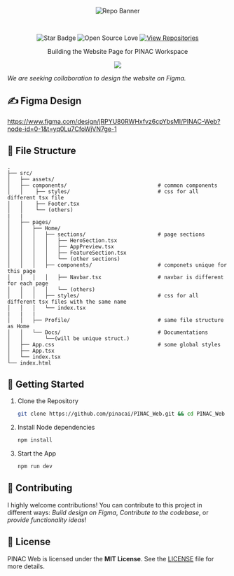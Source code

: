 <div align="center">

![Repo Banner](https://github.com/user-attachments/assets/17d588ca-48ff-4afd-ae15-f82d52803cc6)

<br>
<be>

![Star Badge](https://img.shields.io/static/v1?label=%F0%9F%8C%9F&message=If%20Useful&style=style=flat&color=BC4E99)
![Open Source Love](https://badges.frapsoft.com/os/v1/open-source.svg?v=103)
[![View Repositories](https://img.shields.io/badge/View-Our_Repositories-blue?logo=GitHub)](https://github.com/pinacai?tab=repositories)

Building the Website Page for PINAC Workspace

![](https://skillicons.dev/icons?i=react,vite,typescript,firebase)

</div>

_We are seeking collaboration to design the website on Figma._

## ✍ Figma Design

https://www.figma.com/design/jRPYU80RWHxfvz6cpYbsMI/PINAC-Web?node-id=0-1&t=yq0Lu7CfoWjVN7ge-1

## 📂 File Structure

    .
    ├── src/
    │   ├── assets/
    │   ├── components/                             # common components
    │   │    ├── styles/                            # css for all different tsx file
    │   │    ├── Footer.tsx
    │   │    └── (others)
    |   |
    │   ├── pages/
    │   │   ├── Home/
    │   │   │   ├── sections/                       # page sections
    │   │   │   │   ├── HeroSection.tsx
    │   │   │   │   ├── AppPreview.tsx
    │   │   │   │   ├── FeatureSection.tsx
    │   │   │   │   └── (other sections)
    │   │   │   ├── components/                     # componets unique for this page
    │   │   │   │   ├── Navbar.tsx                  # navbar is different for each page
    │   │   │   │   └── (others)
    │   │   │   ├── styles/                         # css for all different tsx files with the same name
    │   │   │   └── index.tsx
    |   |   |
    │   │   ├── Profile/                            # same file structure as Home
    │   │   └── Docs/                               # Documentations
    │   │       └──(will be unique struct.)
    │   ├── App.css                                 # some global styles
    │   ├── App.tsx
    │   └── index.tsx
    └── index.html

## 🚀 Getting Started

1. Clone the Repository

   ```bash
   git clone https://github.com/pinacai/PINAC_Web.git && cd PINAC_Web
   ```

2. Install Node dependencies

   ```bash
   npm install
   ```

3. Start the App
   ```bash
   npm run dev
   ```

## 🎉 Contributing

I highly welcome contributions! You can contribute to this project in different ways: _*Build design on Figma*_, _*Contribute to the codebase*_, or _*provide functionality ideas*_!

## 📄 License

PINAC Web is licensed under the **MIT License**. See the <a href="https://github.com/pinacai/PINAC_Web/blob/main/LICENSE">LICENSE</a> file for more details.
